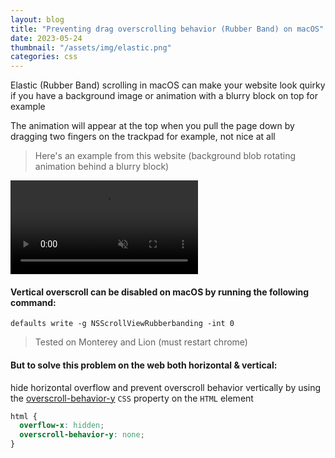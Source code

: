 ```yaml
---
layout: blog
title: "Preventing drag overscrolling behavior (Rubber Band) on macOS"
date: 2023-05-24
thumbnail: "/assets/img/elastic.png"
categories: css
---
```

Elastic (Rubber Band) scrolling in macOS can make your website look quirky if you have a background image or animation with a blurry block on top for example

The animation will appear at the top when you pull the page down by dragging two fingers on the trackpad for example, not nice at all
> Here's an example from this website (background blob rotating animation behind a blurry block)

<video autoplay muted loop>
  <source src="/assets/img/elastic.webm" type="video/webm">
Your browser does not support the video tag.
</video>

#### Vertical overscroll can be disabled on macOS by running the following command:
```shell
defaults write -g NSScrollViewRubberbanding -int 0
```
> Tested on Monterey and Lion (must restart chrome)

#### But to solve this problem on the web both horizontal & vertical:
hide horizontal overflow and prevent overscroll behavior vertically by using the [overscroll-behavior-y](https://developer.mozilla.org/en-US/docs/Web/CSS/overscroll-behavior-y) `CSS` property on the `HTML` element
```css
html {
  overflow-x: hidden;
  overscroll-behavior-y: none;
}
```
